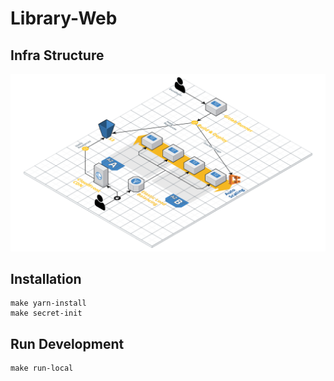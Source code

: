 # Library-Web

## Infra Structure

![Infra](/docs/images/infra.png)

## Installation

```
make yarn-install
make secret-init
```

## Run Development

```
make run-local
```
